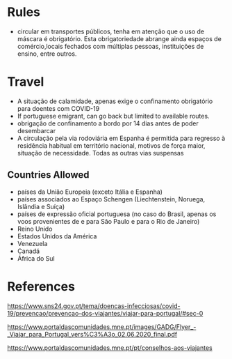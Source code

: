 # Rules
*  circular em transportes públicos, tenha em atenção   que   o   uso   de   máscara   é   obrigatório.   Esta obrigatoriedade  abrange  ainda  espaços  de  comércio,locais  fechados  com  múltiplas  pessoas,  instituições  de ensino, entre outros. 


# Travel
* A situação de calamidade, apenas exige o confinamento obrigatório para doentes com COVID-19
* If portuguese emigrant, can go back but limited to available routes.
* obrigação de confinamento a bordo por 14 dias antes de poder desembarcar
* A circulação pela via rodoviária em Espanha é permitida para 
regresso à residência habitual em território nacional, motivos de força maior, situação de necessidade. Todas as outras vias suspensas


## Countries Allowed
* países da União Europeia (exceto Itália e Espanha)
* países associados ao Espaço Schengen (Liechtenstein, Noruega, Islândia e Suíça)
* países de expressão oficial portuguesa (no caso do Brasil, apenas os voos provenientes de e para São Paulo e para o Rio de Janeiro)
* Reino Unido
* Estados Unidos da América
* Venezuela
* Canadá
* África do Sul



# References
https://www.sns24.gov.pt/tema/doencas-infecciosas/covid-19/prevencao/prevencao-dos-viajantes/viajar-para-portugal/#sec-0

https://www.portaldascomunidades.mne.pt/images/GADG/Flyer_-_Viajar_para_Portugal_vers%C3%A3o_02.06.2020_final.pdf

https://www.portaldascomunidades.mne.pt/pt/conselhos-aos-viajantes